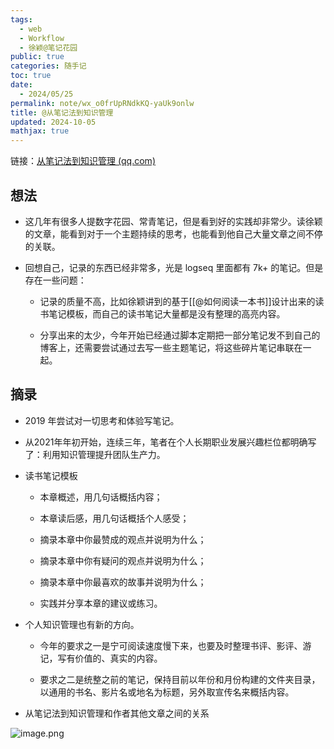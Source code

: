 ```yaml
---
tags:
  - web
  - Workflow
  - 徐颖@笔记花园
public: true
categories: 随手记
toc: true
date:
  - 2024/05/25
permalink: note/wx_o0frUpRNdkKQ-yaUk9onlw
title: @从笔记法到知识管理
updated: 2024-10-05
mathjax: true
---
```


链接：[从笔记法到知识管理 (qq.com)](https://mp.weixin.qq.com/s/o0frUpRNdkKQ-yaUk9onlw)

<!--more-->

## 想法

  + 这几年有很多人提数字花园、常青笔记，但是看到好的实践却非常少。读徐颖的文章，能看到对于一个主题持续的思考，也能看到他自己大量文章之间不停的关联。

  + 回想自己，记录的东西已经非常多，光是 logseq 里面都有 7k+ 的笔记。但是存在一些问题：

    + 记录的质量不高，比如徐颖讲到的基于[[@如何阅读一本书]]设计出来的读书笔记模板，而自己的读书笔记大量都是没有整理的高亮内容。

    + 分享出来的太少，今年开始已经通过脚本定期把一部分笔记发不到自己的博客上，还需要尝试通过去写一些主题笔记，将这些碎片笔记串联在一起。

## 摘录

  + 2019 年尝试对一切思考和体验写笔记。

  + 从2021年年初开始，连续三年，笔者在个人长期职业发展兴趣栏位都明确写了：利用知识管理提升团队生产力。

  + 读书笔记模板

    + 本章概述，用几句话概括内容；

    + 本章读后感，用几句话概括个人感受；

    + 摘录本章中你最赞成的观点并说明为什么；

    + 摘录本章中你有疑问的观点并说明为什么；

    + 摘录本章中你最喜欢的故事并说明为什么；

    + 实践并分享本章的建议或练习。

  + 个人知识管理也有新的方向。

    + 今年的要求之一是宁可阅读速度慢下来，也要及时整理书评、影评、游记，写有价值的、真实的内容。

    + 要求之二是统整之前的笔记，保持目前以年份和月份构建的文件夹目录，以通用的书名、影片名或地名为标题，另外取宣传名来概括内容。

  + 从笔记法到知识管理和作者其他文章之间的关系

![image.png](/assets/image_1716620917737_0.png)
